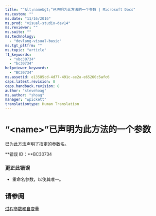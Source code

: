 ```yaml
---
title: "“&lt;name&gt;”已声明为此方法的一个参数 | Microsoft Docs"
ms.custom: ""
ms.date: "11/16/2016"
ms.prod: "visual-studio-dev14"
ms.reviewer: ""
ms.suite: ""
ms.technology: 
  - "devlang-visual-basic"
ms.tgt_pltfrm: ""
ms.topic: "article"
f1_keywords: 
  - "vbc30734"
  - "bc30734"
helpviewer_keywords: 
  - "BC30734"
ms.assetid: e13585cd-4d77-491c-ae2a-e65260c5afc6
caps.latest.revision: 8
caps.handback.revision: 8
author: "stevehoag"
ms.author: "shoag"
manager: "wpickett"
translationtype: Human Translation
---
```

# “&lt;name&gt;”已声明为此方法的一个参数
已为此方法声明了指定的参数名。  
  
 **错误 ID：**BC30734  
  
### 更正此错误  
  
-   重命名参数，以使其唯一。  
  
## 请参阅  
 [过程参数和自变量](../../visual-basic/programming-guide/language-features/procedures/procedure-parameters-and-arguments.md)